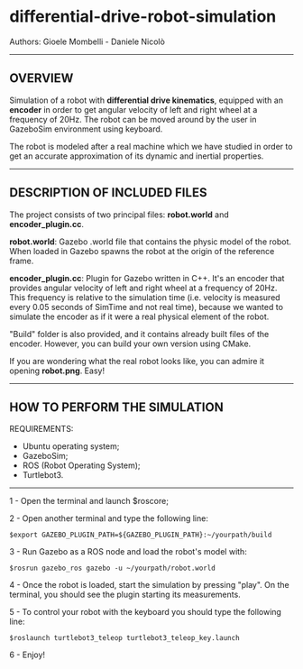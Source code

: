 # differential-drive-robot-simulation

Authors: Gioele Mombelli - Daniele Nicolò

--------
OVERVIEW
--------

Simulation of a robot with **differential drive kinematics**, equipped with an **encoder** in order to get angular velocity of left and right wheel at a frequency of 20Hz. The robot can be moved around by the user in GazeboSim environment using keyboard.

The robot is modeled after a real machine which we have studied in order to get an accurate approximation of its dynamic and inertial properties.

-----------------------------------
DESCRIPTION OF INCLUDED FILES
-----------------------------------

The project consists of two principal files: **robot.world** and **encoder_plugin.cc**.

**robot.world**: Gazebo .world file that contains the physic model of the robot. When loaded in Gazebo spawns the robot at the origin of the reference frame.

**encoder_plugin.cc**: Plugin for Gazebo written in C++. It's an encoder that provides angular velocity of left and right wheel at a frequency of 20Hz. This frequency is relative to the simulation time (i.e. velocity is measured every 0.05 seconds of SimTime and not real time), because we wanted to simulate the encoder as if it were a real physical element of the robot.

"Build" folder is also provided, and it contains already built files of the encoder. However, you can build your own version using CMake.

If you are wondering what the real robot looks like, you can admire it opening **robot.png**. Easy!

----------------
HOW TO PERFORM THE SIMULATION
---------------

REQUIREMENTS:

- Ubuntu operating system;
- GazeboSim;
- ROS (Robot Operating System);
- Turtlebot3.

------

1 - Open the terminal and launch $roscore;

2 - Open another terminal and type the following line:

`$export GAZEBO_PLUGIN_PATH=${GAZEBO_PLUGIN_PATH}:~/yourpath/build`

3 - Run Gazebo as a ROS node and load the robot's model with:

`$rosrun gazebo_ros gazebo -u ~/yourpath/robot.world`

4 - Once the robot is loaded, start the simulation by pressing "play". On the terminal, you should see the plugin starting its measurements.

5 - To control your robot with the keyboard you should type the following line:

`$roslaunch turtlebot3_teleop turtlebot3_teleop_key.launch`

6 - Enjoy!

